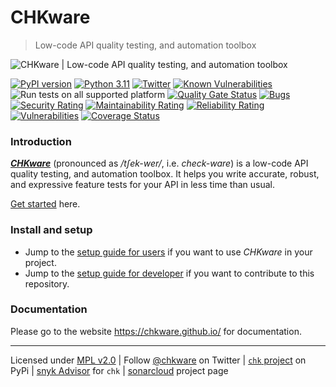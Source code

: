 # CHKware

> Low-code API quality testing, and automation toolbox

![CHKware | Low-code API quality testing, and automation toolbox](https://raw.githubusercontent.com/chkware/cli/main/docs/github-readme-01.png)

[![PyPI version](https://badge.fury.io/py/chk.svg)](https://badge.fury.io/py/chk)
[![Python 3.11](https://img.shields.io/badge/python-3.11-red.svg)](https://www.python.org/downloads/)
[![Twitter](https://img.shields.io/twitter/url/https/twitter.com/chkware.svg?style=social&label=Follow%20%40chkware)](https://twitter.com/chkware)
[![Known Vulnerabilities](https://snyk.io/test/github/chkware/cli/main/badge.svg)](https://snyk.io/test/github/chkware/cli)
![Run tests on all supported platform](https://github.com/chkware/cli/actions/workflows/test-ci.yaml/badge.svg)
[![Quality Gate Status](https://sonarcloud.io/api/project_badges/measure?project=chkware_cli&metric=alert_status)](https://sonarcloud.io/summary/new_code?id=chkware_cli)
[![Bugs](https://sonarcloud.io/api/project_badges/measure?project=chkware_cli&metric=bugs)](https://sonarcloud.io/summary/new_code?id=chkware_cli)
[![Security Rating](https://sonarcloud.io/api/project_badges/measure?project=chkware_cli&metric=security_rating)](https://sonarcloud.io/summary/new_code?id=chkware_cli)
[![Maintainability Rating](https://sonarcloud.io/api/project_badges/measure?project=chkware_cli&metric=sqale_rating)](https://sonarcloud.io/summary/new_code?id=chkware_cli)
[![Reliability Rating](https://sonarcloud.io/api/project_badges/measure?project=chkware_cli&metric=reliability_rating)](https://sonarcloud.io/summary/new_code?id=chkware_cli)
[![Vulnerabilities](https://sonarcloud.io/api/project_badges/measure?project=chkware_cli&metric=vulnerabilities)](https://sonarcloud.io/summary/new_code?id=chkware_cli)
[![Coverage Status](https://coveralls.io/repos/github/chkware/cli/badge.svg?branch=main)](https://coveralls.io/github/chkware/cli?branch=main)

### Introduction

[***CHKware***](https://chkware.github.io/) (pronounced as */tʃek-wer/*, i.e. *check-ware*) is a low-code API quality testing, and automation toolbox. It helps you write accurate, robust, and expressive feature tests for your API in less time than usual.

[Get started](https://chkware.github.io/quick-start) here.

### Install and setup

- Jump to the [setup guide for users](https://chkware.github.io/setup) if you want to use *CHKware* in your project.
- Jump to the [setup guide for developer](http://chkware.github.io/setup/setup-cli-dev) if you want to contribute to this repository.

### Documentation

Please go to the website https://chkware.github.io/ for documentation.

---
Licensed under [MPL v2.0](/LICENSE) | Follow [@chkware](https://twitter.com/chkware) on Twitter | [`chk` project](https://pypi.org/project/chk/) on PyPi | [snyk Advisor](https://snyk.io/advisor/python/chk) for `chk` | [sonarcloud](https://sonarcloud.io/summary/new_code?id=chkware_cli) project page
